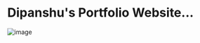 # Dipanshu's Portfolio Website...

![image](https://github.com/dipanshu18/dipanshu_portfolio/assets/88198352/8f65262b-6ea5-4cd6-bed7-b39edd142c74)
